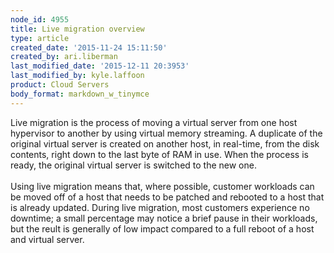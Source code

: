 ```yaml
---
node_id: 4955
title: Live migration overview
type: article
created_date: '2015-11-24 15:11:50'
created_by: ari.liberman
last_modified_date: '2015-12-11 20:3953'
last_modified_by: kyle.laffoon
product: Cloud Servers
body_format: markdown_w_tinymce
---
```


<p>Live migration is the process of moving a virtual server from one host hypervisor to another by using virtual memory streaming. A duplicate of the original virtual server is created on another host, in real-time, from the disk contents, right down to the last byte of RAM in use. When the process is ready, the original virtual server is switched to the new one.<br />
&nbsp;<br />
Using live migration means that, where possible, customer workloads can be moved off of a host that needs to be patched and rebooted to a host that is already updated. During live migration, most customers experience no downtime; a small percentage may notice a brief pause in their workloads, but the reult is generally of low impact compared to a full reboot of a host and virtual server.</p>
